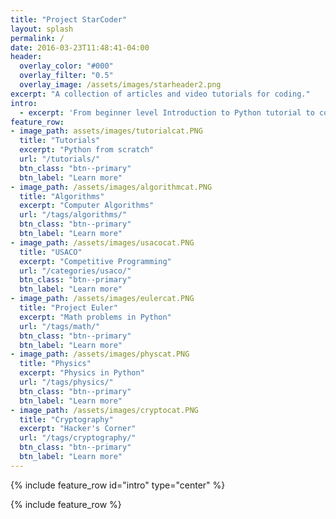 ```yaml
---
title: "Project StarCoder"
layout: splash
permalink: /
date: 2016-03-23T11:48:41-04:00
header:
  overlay_color: "#000"
  overlay_filter: "0.5"
  overlay_image: /assets/images/starheader2.png
excerpt: "A collection of articles and video tutorials for coding."
intro:
  - excerpt: 'From beginner level Introduction to Python tutorial to complex computer algorithms for USA Computer Olympiad (USACO).'
feature_row:
- image_path: assets/images/tutorialcat.PNG
  title: "Tutorials"
  excerpt: "Python from scratch"
  url: "/tutorials/"
  btn_class: "btn--primary"
  btn_label: "Learn more"
- image_path: /assets/images/algorithmcat.PNG
  title: "Algorithms"
  excerpt: "Computer Algorithms"
  url: "/tags/algorithms/"
  btn_class: "btn--primary"
  btn_label: "Learn more"
- image_path: /assets/images/usacocat.PNG
  title: "USACO"
  excerpt: "Competitive Programming"
  url: "/categories/usaco/"
  btn_class: "btn--primary"
  btn_label: "Learn more"
- image_path: /assets/images/eulercat.PNG
  title: "Project Euler"
  excerpt: "Math problems in Python"
  url: "/tags/math/"
  btn_class: "btn--primary"
  btn_label: "Learn more"
- image_path: /assets/images/physcat.PNG
  title: "Physics"
  excerpt: "Physics in Python"
  url: "/tags/physics/"
  btn_class: "btn--primary"
  btn_label: "Learn more"
- image_path: /assets/images/cryptocat.PNG
  title: "Cryptography"
  excerpt: "Hacker's Corner"
  url: "/tags/cryptography/"
  btn_class: "btn--primary"
  btn_label: "Learn more"
---
```


{% include feature_row id="intro" type="center" %}

{% include feature_row %}
